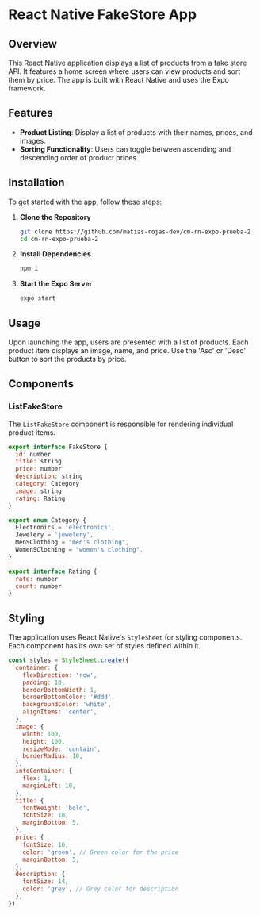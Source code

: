 ﻿

# React Native FakeStore App

## Overview

This React Native application displays a list of products from a fake store API. It features a home screen where users can view products and sort them by price. The app is built with React Native and uses the Expo framework.

## Features

- **Product Listing**: Display a list of products with their names, prices, and images.
- **Sorting Functionality**: Users can toggle between ascending and descending order of product prices.

## Installation

To get started with the app, follow these steps:

1. **Clone the Repository**

   ```bash
   git clone https://github.com/matias-rojas-dev/cm-rn-expo-prueba-2
   cd cm-rn-expo-prueba-2
   ```

2. **Install Dependencies**

   ```bash
   npm i
   ```

3. **Start the Expo Server**
   ```bash
   expo start
   ```

## Usage

Upon launching the app, users are presented with a list of products. Each product item displays an image, name, and price. Use the 'Asc' or 'Desc' button to sort the products by price.

## Components

### ListFakeStore

The `ListFakeStore` component is responsible for rendering individual product items.

```javascript
export interface FakeStore {
  id: number
  title: string
  price: number
  description: string
  category: Category
  image: string
  rating: Rating
}

export enum Category {
  Electronics = 'electronics',
  Jewelery = 'jewelery',
  MenSClothing = "men's clothing",
  WomenSClothing = "women's clothing",
}

export interface Rating {
  rate: number
  count: number
}

```

## Styling

The application uses React Native's `StyleSheet` for styling components. Each component has its own set of styles defined within it.

```javascript
const styles = StyleSheet.create({
  container: {
    flexDirection: 'row',
    padding: 10,
    borderBottomWidth: 1,
    borderBottomColor: '#ddd',
    backgroundColor: 'white',
    alignItems: 'center',
  },
  image: {
    width: 100,
    height: 100,
    resizeMode: 'contain',
    borderRadius: 10,
  },
  infoContainer: {
    flex: 1,
    marginLeft: 10,
  },
  title: {
    fontWeight: 'bold',
    fontSize: 18,
    marginBottom: 5,
  },
  price: {
    fontSize: 16,
    color: 'green', // Green color for the price
    marginBottom: 5,
  },
  description: {
    fontSize: 14,
    color: 'grey', // Grey color for description
  },
})
```
